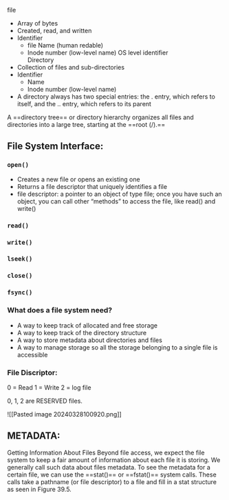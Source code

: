 file  
-  Array of bytes  
-  Created, read, and written  
-  Identifier  
	- file Name (human redable) 
	-  Inode number (low-level name) OS level identifier  
Directory  
- Collection of files and sub-directories  
-  Identifier  
	-  Name  
	-  Inode number (low-level name)  
-  A directory always has two special entries: the . entry, which refers to itself, and the .. entry, which refers to its parent

A ==directory tree== or directory hierarchy organizes all files and directories into a large tree, starting at the ==root (/).==

## File System Interface:

### `open()` 
-  Creates a new file or opens an existing one 
- Returns a file descriptor that uniquely identifies a file 
- file descriptor: a pointer to an object of type file; once you have such an object, you can call other “methods” to access the file, like read() and write()

### `read()`  
### `write()`  
### `lseek()`  
### `close()`

### `fsync()`
### What does a file system need?  
- A way to keep track of allocated and free storage  
- A way to keep track of the directory structure  
- A way to store metadata about directories and files  
- A way to manage storage so all the storage belonging to a single file is accessible

### File Discriptor:
0 = Read
1 = Write
2 = log file

0, 1, 2  are RESERVED files.

![[Pasted image 20240328100920.png]]

## METADATA:

Getting Information About Files Beyond file access, we expect the file system to keep a fair amount of information about each file it is storing. We generally call such data about files metadata. To see the metadata for a certain file, we can use the ==stat()== or ==fstat()== system calls. These calls take a pathname (or file descriptor) to a file and fill in a stat structure as seen in Figure 39.5. 